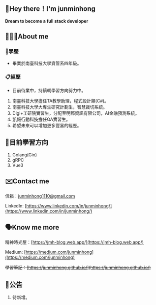 ## 👋Hey there！I'm junminhong

**Dream to become a full stack developer**

## 👨🏻‍💻About me

### 🏫學歷
- 畢業於南臺科技大學資管系四年級。

### 📋經歷
- 目前待業中，持續朝學習方向努力中。
1. 南臺科技大學擔任TA教學助理，程式設計類(C#)。
2. 南臺科技大學大專生研究計劃生，智慧裁切系統。
3. Digi+工研院實習生，分配至明郅資訊有限公司，AI金融預測系統。
4. 凱鈿行動科技擔任QA實習生。
5. 希望未來可以增加更多豐富的經歷。

## 📝目前學習方向
1. Golang(Gin)
2. gRPC
3. Vue3

## ✉️Contact me
信箱：[junminhong1110@gmail.com](mailto:junminhong1110@gmail.com)

LinkedIn: [https://www.linkedin.com/in/junminhong/](https://www.linkedin.com/in/junminhong/)

## 🗣Know me more
精神時光屋：[https://jmh-blog.web.app/](https://jmh-blog.web.app/)

Medium: [https://medium.com/junminhong](https://medium.com/junminhong)

~~學習筆記：[https://junminhong.github.io/](https://junminhong.github.io/)~~

## 📍公告
1. 待新增。
